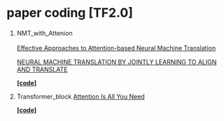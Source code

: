 # paper coding [TF2.0]

1. NMT_with_Attenion　

    [Effective Approaches to Attention-based Neural Machine Translation](https://arxiv.org/abs/1508.04025v5)　

    [NEURAL MACHINE TRANSLATION BY JOINTLY LEARNING TO ALIGN AND TRANSLATE](https://arxiv.org/pdf/1409.0473.pdf)

    **[[code]](https://github.com/SmileTM/paper_coding/tree/master/NMT_attention)**
    
2. Transformer_block
    [Attention Is All You Need](http://arxiv.org/abs/1706.03762)
    
    **[[code]](https://github.com/SmileTM/paper_coding/tree/master/Transformer)**
    